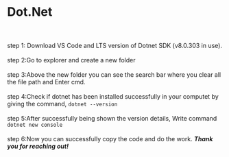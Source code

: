 <h1>Dot.Net</h1>
<br>
<br>
step 1: Download VS Code and LTS version of Dotnet SDK (v8.0.303 in use).
<br>
<br>
step 2:Go to explorer and create a new folder
<br>
<br>
step 3:Above the new folder you can see the search bar where you clear all the file path and Enter cmd.
<br>
<br>
step 4:Check if dotnet has been installed successfully in your computet by giving the command, <code>dotnet --version</code>
<br>
<br>
step 5:After successfully being shown the version details, Write command <code>dotnet new console</code>
<br>
<br>
step 6:Now you can successfully copy the code and do the work. <i><b>Thank you for reaching out!</i></b>